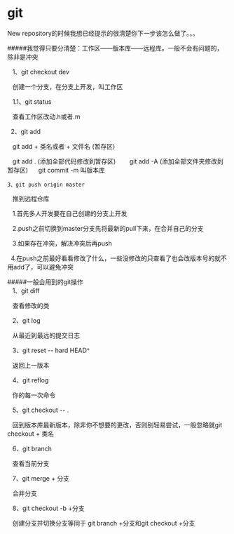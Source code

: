 # git

New repository的时候我想已经提示的很清楚你下一步该怎么做了。。。

#####我觉得只要分清楚：工作区——版本库——远程库。一般不会有问题的，除非是冲突

    1、git checkout dev 
    
    创建一个分支，在分支上开发，叫工作区
    
    1.1、git status
    
    查看工作区改动.h或者.m
    
    2、git add
    
    git add + 类名或者 + 文件名  (暂存区)
    
    git add . (添加全部代码修改到暂存区)
    
    git add -A (添加全部文件夹修改到暂存区)
  
    git commit -m 叫版本库
    
    3、git push origin master
    
    推到远程仓库
    
    1.首先多人开发要在自己创建的分支上开发
    
    2.push之前切换到master分支先将最新的pull下来，在合并自己的分支 
    
    3.如果存在冲突，解决冲突后再push
    
    4.在push之前最好看看修改了什么，一些没修改的只查看了也会改版本号的就不用add了，可以避免冲突

#####一般会用到的git操作
       
    1、git diff 
    
    查看修改的类
    
    2、git log
    
    从最近到最远的提交日志
    
    3、git reset -- hard HEAD^
    
    返回上一版本
    
    4、git reflog
    
    你的每一次命令
    
    5、git checkout -- .
    
    回到版本库最新版本，除非你不想要的更改，否则别轻易尝试，一般忽略就git checkout + 类名
    
    6、git branch
    
    查看当前分支
    
    7、git merge + 分支
    
    合并分支
    
    8、git checkout -b +分支
    
    创建分支并切换分支等同于 git branch +分支和git checkout +分支
    
